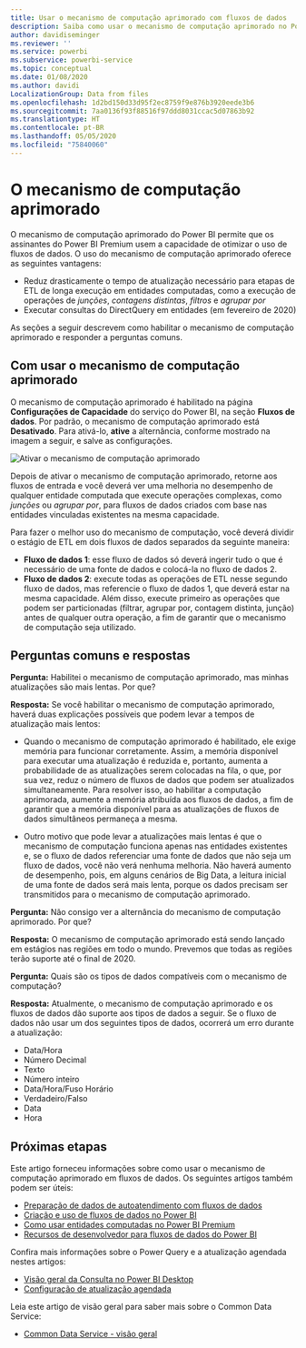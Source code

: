 ```yaml
---
title: Usar o mecanismo de computação aprimorado com fluxos de dados
description: Saiba como usar o mecanismo de computação aprimorado no Power BI Premium com fluxos de dados
author: davidiseminger
ms.reviewer: ''
ms.service: powerbi
ms.subservice: powerbi-service
ms.topic: conceptual
ms.date: 01/08/2020
ms.author: davidi
LocalizationGroup: Data from files
ms.openlocfilehash: 1d2bd150d33d95f2ec8759f9e876b3920eede3b6
ms.sourcegitcommit: 7aa0136f93f88516f97ddd8031ccac5d07863b92
ms.translationtype: HT
ms.contentlocale: pt-BR
ms.lasthandoff: 05/05/2020
ms.locfileid: "75840060"
---
```

# <a name="the-enhanced-compute-engine"></a>O mecanismo de computação aprimorado

O mecanismo de computação aprimorado do Power BI permite que os assinantes do Power BI Premium usem a capacidade de otimizar o uso de fluxos de dados. O uso do mecanismo de computação aprimorado oferece as seguintes vantagens:

* Reduz drasticamente o tempo de atualização necessário para etapas de ETL de longa execução em entidades computadas, como a execução de operações de *junções*, *contagens distintas*, *filtros* e *agrupar por*
* Executar consultas do DirectQuery em entidades (em fevereiro de 2020)

As seções a seguir descrevem como habilitar o mecanismo de computação aprimorado e responder a perguntas comuns.


## <a name="using-the-enhanced-compute-engine"></a>Com usar o mecanismo de computação aprimorado

O mecanismo de computação aprimorado é habilitado na página **Configurações de Capacidade** do serviço do Power BI, na seção **Fluxos de dados**. Por padrão, o mecanismo de computação aprimorado está **Desativado**. Para ativá-lo, **ative** a alternância, conforme mostrado na imagem a seguir, e salve as configurações. 

![Ativar o mecanismo de computação aprimorado](media/service-dataflows-enhanced-compute-engine/enhanced-compute-engine-01.png)

Depois de ativar o mecanismo de computação aprimorado, retorne aos fluxos de entrada e você deverá ver uma melhoria no desempenho de qualquer entidade computada que execute operações complexas, como *junções* ou *agrupar por*, para fluxos de dados criados com base nas entidades vinculadas existentes na mesma capacidade. 

Para fazer o melhor uso do mecanismo de computação, você deverá dividir o estágio de ETL em dois fluxos de dados separados da seguinte maneira:

* **Fluxo de dados 1**: esse fluxo de dados só deverá ingerir tudo o que é necessário de uma fonte de dados e colocá-la no fluxo de dados 2.
* **Fluxo de dados 2**: execute todas as operações de ETL nesse segundo fluxo de dados, mas referencie o fluxo de dados 1, que deverá estar na mesma capacidade. Além disso, execute primeiro as operações que podem ser particionadas (filtrar, agrupar por, contagem distinta, junção) antes de qualquer outra operação, a fim de garantir que o mecanismo de computação seja utilizado.

## <a name="common-questions-and-answers"></a>Perguntas comuns e respostas

**Pergunta:** Habilitei o mecanismo de computação aprimorado, mas minhas atualizações são mais lentas. Por que?

**Resposta:** Se você habilitar o mecanismo de computação aprimorado, haverá duas explicações possíveis que podem levar a tempos de atualização mais lentos:

 - Quando o mecanismo de computação aprimorado é habilitado, ele exige memória para funcionar corretamente. Assim, a memória disponível para executar uma atualização é reduzida e, portanto, aumenta a probabilidade de as atualizações serem colocadas na fila, o que, por sua vez, reduz o número de fluxos de dados que podem ser atualizados simultaneamente. Para resolver isso, ao habilitar a computação aprimorada, aumente a memória atribuída aos fluxos de dados, a fim de garantir que a memória disponível para as atualizações de fluxos de dados simultâneos permaneça a mesma.

 - Outro motivo que pode levar a atualizações mais lentas é que o mecanismo de computação funciona apenas nas entidades existentes e, se o fluxo de dados referenciar uma fonte de dados que não seja um fluxo de dados, você não verá nenhuma melhoria. Não haverá aumento de desempenho, pois, em alguns cenários de Big Data, a leitura inicial de uma fonte de dados será mais lenta, porque os dados precisam ser transmitidos para o mecanismo de computação aprimorado.  

**Pergunta:** Não consigo ver a alternância do mecanismo de computação aprimorado. Por que?

**Resposta:** O mecanismo de computação aprimorado está sendo lançado em estágios nas regiões em todo o mundo. Prevemos que todas as regiões terão suporte até o final de 2020.

**Pergunta:** Quais são os tipos de dados compatíveis com o mecanismo de computação?

**Resposta:** Atualmente, o mecanismo de computação aprimorado e os fluxos de dados dão suporte aos tipos de dados a seguir. Se o fluxo de dados não usar um dos seguintes tipos de dados, ocorrerá um erro durante a atualização:

* Data/Hora
* Número Decimal
* Texto
* Número inteiro
* Data/Hora/Fuso Horário
* Verdadeiro/Falso
* Data
* Hora

## <a name="next-steps"></a>Próximas etapas

Este artigo forneceu informações sobre como usar o mecanismo de computação aprimorado em fluxos de dados. Os seguintes artigos também podem ser úteis:

* [Preparação de dados de autoatendimento com fluxos de dados](service-dataflows-overview.md)
* [Criação e uso de fluxos de dados no Power BI](service-dataflows-create-use.md)
* [Como usar entidades computadas no Power BI Premium](service-dataflows-computed-entities-premium.md)
* [Recursos de desenvolvedor para fluxos de dados do Power BI](service-dataflows-developer-resources.md)

Confira mais informações sobre o Power Query e a atualização agendada nestes artigos:
* [Visão geral da Consulta no Power BI Desktop](desktop-query-overview.md)
* [Configuração de atualização agendada](refresh-scheduled-refresh.md)

Leia este artigo de visão geral para saber mais sobre o Common Data Service:
* [Common Data Service - visão geral ](https://docs.microsoft.com/powerapps/common-data-model/overview)

